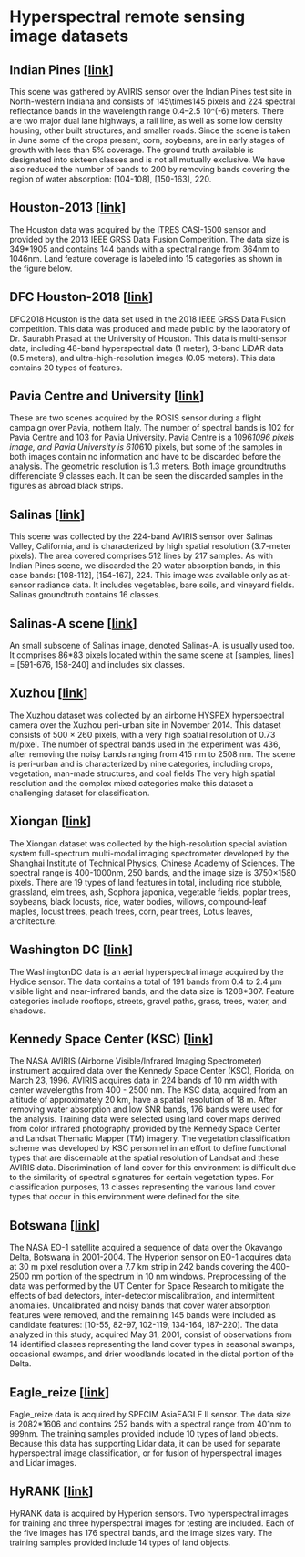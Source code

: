 # Hyperspectral remote sensing image datasets
## Indian Pines \[[link](https://www.ehu.eus/ccwintco/index.php/Hyperspectral_Remote_Sensing_Scenes)]
This scene was gathered by AVIRIS sensor over the Indian Pines test site in North-western Indiana and consists of 145\times145 pixels and 224 spectral reflectance bands in the wavelength range 0.4–2.5 10^(-6) meters. There are two major dual lane highways, a rail line, as well as some low density housing, other built structures, and smaller roads. Since the scene is taken in June some of the crops present, corn, soybeans, are in early stages of growth with less than 5% coverage. The ground truth available is designated into sixteen classes and is not all mutually exclusive. We have also reduced the number of bands to 200 by removing bands covering the region of water absorption: [104-108], [150-163], 220.

## Houston-2013 \[[link](https://hyperspectral.ee.uh.edu/?page_id=459)]
The Houston data was acquired by the ITRES CASI-1500 sensor and provided by the 2013 IEEE GRSS Data Fusion Competition. The data size is 349*1905 and contains 144 bands with a spectral range from 364nm to 1046nm. Land feature coverage is labeled into 15 categories as shown in the figure below.

## DFC Houston-2018 \[[link](https://hyperspectral.ee.uh.edu/?page_id=1075)]
DFC2018 Houston is the data set used in the 2018 IEEE GRSS Data Fusion competition. This data was produced and made public by the laboratory of Dr. Saurabh Prasad at the University of Houston. This data is multi-sensor data, including 48-band hyperspectral data (1 meter), 3-band LiDAR data (0.5 meters), and ultra-high-resolution images (0.05 meters). This data contains 20 types of features.

## Pavia Centre and University \[[link](https://www.ehu.eus/ccwintco/index.php/Hyperspectral_Remote_Sensing_Scenes)]
These are two scenes acquired by the ROSIS sensor during a flight campaign over Pavia, nothern Italy. The number of spectral bands is 102 for Pavia Centre and 103 for Pavia University. Pavia Centre is a 1096*1096 pixels image, and Pavia University is 610*610 pixels, but some of the samples in both images contain no information and have to be discarded before the analysis. The geometric resolution is 1.3 meters. Both image groundtruths differenciate 9 classes each. It can be seen the discarded samples in the figures as abroad black strips.

## Salinas \[[link](https://www.ehu.eus/ccwintco/index.php/Hyperspectral_Remote_Sensing_Scenes)]
This scene was collected by the 224-band AVIRIS sensor over Salinas Valley, California, and is characterized by high spatial resolution (3.7-meter pixels). The area covered comprises 512 lines by 217 samples. As with Indian Pines scene, we discarded the 20 water absorption bands, in this case bands: [108-112], [154-167], 224. This image was available only as at-sensor radiance data. It includes vegetables, bare soils, and vineyard fields. Salinas groundtruth contains 16 classes.

## Salinas-A scene \[[link](https://www.ehu.eus/ccwintco/index.php/Hyperspectral_Remote_Sensing_Scenes)]
An small subscene of Salinas image, denoted Salinas-A, is usually used too. It comprises 86*83 pixels located within the same scene at [samples, lines] = [591-676, 158-240] and includes six classes.

## Xuzhou \[[link](https://ieee-dataport.org/documents/xuzhou-hyspex-dataset)]
The Xuzhou dataset was collected by an airborne HYSPEX hyperspectral camera over the Xuzhou peri-urban site in November 2014. This dataset consists of 500 × 260 pixels, with a very high spatial resolution of 0.73 m/pixel. The number of spectral bands used in the experiment was 436, after removing the noisy bands ranging from 415 nm to 2508 nm. The scene is peri-urban and is characterized by nine categories, including crops, vegetation, man-made structures, and coal fields The very high spatial resolution and the complex mixed categories make this dataset a challenging dataset for classification.

## Xiongan \[[link](http://www.hrs-cas.com/a/share/shujuchanpin/2019/0501/1049.html)]
The Xiongan dataset was collected by the high-resolution special aviation system full-spectrum multi-modal imaging spectrometer developed by the Shanghai Institute of Technical Physics, Chinese Academy of Sciences. The spectral range is 400-1000nm, 250 bands, and the image size is 3750×1580 pixels. There are 19 types of land features in total, including rice stubble, grassland, elm trees, ash, Sophora japonica, vegetable fields, poplar trees, soybeans, black locusts, rice, water bodies, willows, compound-leaf maples, locust trees, peach trees, corn, pear trees, Lotus leaves, architecture.

## Washington DC \[[link](https://engineering.purdue.edu/~biehl/MultiSpec/hyperspectral.html)]
The WashingtonDC data is an aerial hyperspectral image acquired by the Hydice sensor. The data contains a total of 191 bands from 0.4 to 2.4 µm visible light and near-infrared bands, and the data size is 1208*307. Feature categories include rooftops, streets, gravel paths, grass, trees, water, and shadows.

## Kennedy Space Center (KSC) \[[link](https://www.ehu.eus/ccwintco/index.php/Hyperspectral_Remote_Sensing_Scenes)]
The NASA AVIRIS (Airborne Visible/Infrared Imaging Spectrometer) instrument acquired data over the Kennedy Space Center (KSC), Florida, on March 23, 1996. AVIRIS acquires data in 224 bands of 10 nm width with center wavelengths from 400 - 2500 nm. The KSC data, acquired from an altitude of approximately 20 km, have a spatial resolution of 18 m. After removing water absorption and low SNR bands, 176 bands were used for the analysis. Training data were selected using land cover maps derived from color infrared photography provided by the Kennedy Space Center and Landsat Thematic Mapper (TM) imagery. The vegetation classification scheme was developed by KSC personnel in an effort to define functional types that are discernable at the spatial resolution of Landsat and these AVIRIS data. Discrimination of land cover for this environment is difficult due to the similarity of spectral signatures for certain vegetation types. For classification purposes, 13 classes representing the various land cover types that occur in this environment were defined for the site.

## Botswana \[[link](https://www.ehu.eus/ccwintco/index.php/Hyperspectral_Remote_Sensing_Scenes)]
The NASA EO-1 satellite acquired a sequence of data over the Okavango Delta, Botswana in 2001-2004. The Hyperion sensor on EO-1 acquires data at 30 m pixel resolution over a 7.7 km strip in 242 bands covering the 400-2500 nm portion of the spectrum in 10 nm windows. Preprocessing of the data was performed by the UT Center for Space Research to mitigate the effects of bad detectors, inter-detector miscalibration, and intermittent anomalies. Uncalibrated and noisy bands that cover water absorption features were removed, and the remaining 145 bands were included as candidate features: [10-55, 82-97, 102-119, 134-164, 187-220]. The data analyzed in this study, acquired May 31, 2001, consist of observations from 14 identified classes representing the land cover types in seasonal swamps, occasional swamps, and drier woodlands located in the distal portion of the Delta.

## Eagle_reize \[[link](https://figshare.com/articles/dataset/Main_zip/2007723/3)]
Eagle_reize data is acquired by SPECIM AsiaEAGLE II sensor. The data size is 2082*1606 and contains 252 bands with a spectral range from 401nm to 999nm. The training samples provided include 10 types of land objects. Because this data has supporting Lidar data, it can be used for separate hyperspectral image classification, or for fusion of hyperspectral images and Lidar images.

## HyRANK \[[link](http://www2.isprs.org/commissions/comm3/wg4/HyRANK.html)]
HyRANK data is acquired by Hyperion sensors. Two hyperspectral images for training and three hyperspectral images for testing are included. Each of the five images has 176 spectral bands, and the image sizes vary. The training samples provided include 14 types of land objects.
